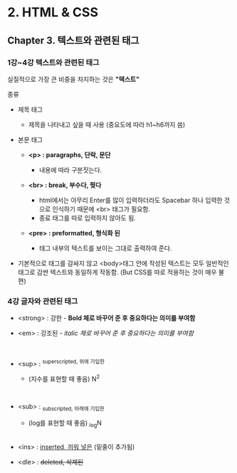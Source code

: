 # 2. HTML & CSS

## Chapter 3. 텍스트와 관련된 태그

### 1강~4강 텍스트와 관련된 태그

실질적으로 가장 큰 비중을 차지하는 것은 **"텍스트"**

종류

- 제목 태그
  - 제목을 나타내고 싶을 때 사용 (중요도에 따라 h1~h6까지 씀)
- 본문 태그

  - **\<p> : paragraphs, 단락, 문단**
    - 내용에 따라 구분짓는다.
  - **\<br> : break, 부수다, 찢다**
    - html에서는 아무리 Enter를 많이 입력하더라도 Spacebar 하나 입력한 것으로 인식하기 때문에 \<br> 태그가 필요함.
    - 종료 태그를 따로 입력하지 않아도 됨.
  - **\<pre> : preformatted, 형식화 된**

    - 태그 내부의 텍스트를 보이는 그대로 출력하여 준다.

- 기본적으로 태그를 감싸지 않고 \<body>태그 안에 작성된 텍스트는 모두 일반적인 태그로 감싼 텍스트와 동일하게 작동함. (But CSS를 따로 적용하는 것이 매우 불편)

### 4강 글자와 관련된 태그

- \<strong> : 강한 - <strong>Bold 체로 바꾸어 준 후 중요하다는 의미를 부여함</strong>

- \<em> : 강조된 - <em>italic 체로 바꾸어 준 후 중요하다는 의미를 부여함</em>

<br/>

- \<sup> : <sup>superscripted, 위에 기입한</sup>

  - (지수를 표현할 때 좋음) N<sup>2</sup>

<br/>

- \<sub> : <sub>subscripted, 아래에 기입한</sub>

  - (log를 표현할 때 좋음) <sub>log</sub>N

  <br/>

- \<ins> : <ins>inserted, 끼워 넣은</ins> (밑줄이 추가됨)

- \<dle> : <del>deleted, 삭제된</del>
